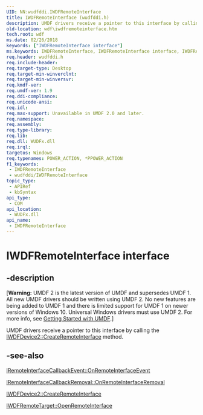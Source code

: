 ```yaml
---
UID: NN:wudfddi.IWDFRemoteInterface
title: IWDFRemoteInterface (wudfddi.h)
description: UMDF drivers receive a pointer to this interface by calling the IWDFDevice2::CreateRemoteInterface method.
old-location: wdf\iwdfremoteinterface.htm
tech.root: wdf
ms.date: 02/26/2018
keywords: ["IWDFRemoteInterface interface"]
ms.keywords: IWDFRemoteInterface, IWDFRemoteInterface interface, IWDFRemoteInterface interface, described, wdf.iwdfremoteinterface, wudfddi/IWDFRemoteInterface
req.header: wudfddi.h
req.include-header: 
req.target-type: Desktop
req.target-min-winverclnt: 
req.target-min-winversvr: 
req.kmdf-ver: 
req.umdf-ver: 1.9
req.ddi-compliance: 
req.unicode-ansi: 
req.idl: 
req.max-support: Unavailable in UMDF 2.0 and later.
req.namespace: 
req.assembly: 
req.type-library: 
req.lib: 
req.dll: WUDFx.dll
req.irql: 
targetos: Windows
req.typenames: POWER_ACTION, *PPOWER_ACTION
f1_keywords:
 - IWDFRemoteInterface
 - wudfddi/IWDFRemoteInterface
topic_type:
 - APIRef
 - kbSyntax
api_type:
 - COM
api_location:
 - WUDFx.dll
api_name:
 - IWDFRemoteInterface
---
```


# IWDFRemoteInterface interface


## -description

<p class="CCE_Message">[<b>Warning:</b> UMDF 2 is the latest version of UMDF and supersedes UMDF 1.  All new UMDF drivers should be written using UMDF 2.  No new features are being added to UMDF 1 and there is limited support for UMDF 1 on newer versions of Windows 10.  Universal Windows drivers must use UMDF 2.  For more info, see <a href="/windows-hardware/drivers/wdf/getting-started-with-umdf-version-2">Getting Started with UMDF</a>.]

UMDF drivers receive a pointer to this interface by calling the <a href="/windows-hardware/drivers/ddi/wudfddi/nf-wudfddi-iwdfdevice2-createremoteinterface">IWDFDevice2::CreateRemoteInterface</a> method.

## -see-also

<a href="/windows-hardware/drivers/ddi/wudfddi/nf-wudfddi-iremoteinterfacecallbackevent-onremoteinterfaceevent">IRemoteInterfaceCallbackEvent::OnRemoteInterfaceEvent</a>



<a href="/windows-hardware/drivers/ddi/wudfddi/nf-wudfddi-iremoteinterfacecallbackremoval-onremoteinterfaceremoval">IRemoteInterfaceCallbackRemoval::OnRemoteInterfaceRemoval</a>



<a href="/windows-hardware/drivers/ddi/wudfddi/nf-wudfddi-iwdfdevice2-createremoteinterface">IWDFDevice2::CreateRemoteInterface</a>



<a href="/windows-hardware/drivers/ddi/wudfddi/nf-wudfddi-iwdfremotetarget-openremoteinterface">IWDFRemoteTarget::OpenRemoteInterface</a>
